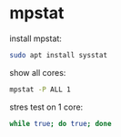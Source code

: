 # mpstat

install mpstat:
```bash
sudo apt install sysstat
```

show all cores:
```bash
mpstat -P ALL 1
```

stres test on 1 core:
```bash
while true; do true; done
```

